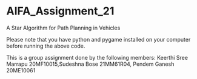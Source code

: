 # AIFA_Assignment_21
A Star Algorithm for Path Planning in Vehicles

Please note that you have python and pygame installed on your computer before running the above code.

This is a group assignment done by the following members:
  Keerthi Sree Marrapu 20MF10015,Sudeshna Bose 21MM61R04, Pendem Ganesh 20ME10061

